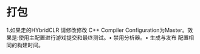 # 打包

1.如果走的HYbridCLR 请修改修改 C++ Compiler Configuration为Master。效果是:使用主配置进行游戏提交和最终测试。• 禁用分析器。• 生成与发布
配置相同的构建时间。
